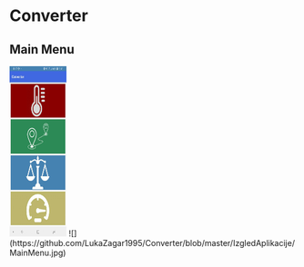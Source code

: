 # Converter



## Main Menu 
<img src="https://github.com/LukaZagar1995/Converter/blob/master/IzgledAplikacije/MainMenu.jpg" width="100" height="300">
![](https://github.com/LukaZagar1995/Converter/blob/master/IzgledAplikacije/MainMenu.jpg)
